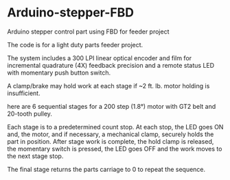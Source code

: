 # Arduino-stepper-FBD
Arduino stepper control part using FBD for feeder project

The code is for a light duty parts feeder project.

The system includes a 300 LPI linear optical encoder and film for incremental quadrature (4X) feedback precision and a remote status LED with momentary push button switch. 

A clamp/brake may hold work at each stage if ~2 ft. lb. motor holding is insufficient. 

here are 6 sequential stages for a 200 step (1.8°) motor with GT2 belt and 20-tooth pulley.

Each stage is to a predetermined count stop. At each stop, the LED goes ON and, the motor, and if necessary, a mechanical clamp, securely holds the part in position. After stage work is complete, the hold clamp is released, the momentary switch is pressed, the LED goes OFF and the work moves to the next stage stop. 

The final stage returns the parts carriage to 0 to repeat the sequence.
